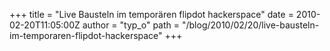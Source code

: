 +++
title = "Live Bausteln im temporären flipdot hackerspace"
date = 2010-02-20T11:05:00Z
author = "typ_o"
path = "/blog/2010/02/20/live-bausteln-im-temporaren-flipdot-hackerspace"
+++

